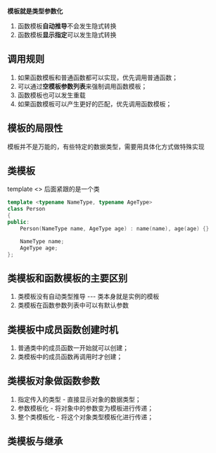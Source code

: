 **模板就是类型参数化**

1. 函数模板**自动推导**不会发生隐式转换
2. 函数模板**显示指定**可以发生隐式转换 

## 调用规则

1. 如果函数模板和普通函数都可以实现，优先调用普通函数；
2. 可以通过**空模板参数列表**来强制调用函数模板；
3. 函数模板也可以发生重载
4. 如果函数模板可以产生更好的匹配，优先调用函数模板；

## 模板的局限性

模板并不是万能的，有些特定的数据类型，需要用具体化方式做特殊实现

## 类模板

template <> 后面紧跟的是一个类

```C++
template <typename NameType, typename AgeType> 
class Person 
{
public:
    Person(NameType name, AgeType age) : name(name), age(age) {}

    NameType name;
    AgeType age;
};
```


## 类模板和函数模板的主要区别

1. 类模板没有自动类型推导 --- 类本身就是实例的模板
2. 类模板在函数参数列表中可以有默认参数

## 类模板中成员函数创建时机

1. 普通类中的成员函数一开始就可以创建；
2. 类模板中的成员函数再调用时才创建；

## 类模板对象做函数参数

1. 指定传入的类型 - 直接显示对象的数据类型；
2. 参数模板化 - 将对象中的参数变为模板进行传递；
3. 整个类模板化 - 将这个对象类型模板化进行传递；

## 类模板与继承
